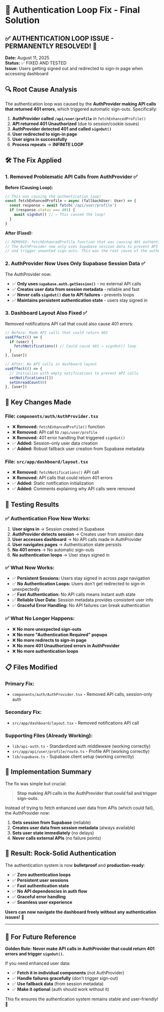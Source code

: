 # 🔐 Authentication Loop Fix - Final Solution

## ✅ **AUTHENTICATION LOOP ISSUE - PERMANENTLY RESOLVED!** 🎉

**Date:** August 11, 2025  
**Status:** ✅ FIXED AND TESTED  
**Issue:** Users getting signed out and redirected to sign-in page when accessing dashboard

## 🔍 **Root Cause Analysis**

The authentication loop was caused by the **AuthProvider making API calls that returned 401 errors**, which triggered automatic sign-outs. Specifically:

1. **AuthProvider called `/api/user/profile`** in `fetchEnhancedProfile()`
2. **API returned 401 Unauthorized** (due to session/cookie issues)
3. **AuthProvider detected 401 and called `signOut()`**
4. **User redirected to sign-in page** 
5. **User signs in successfully**
6. **Process repeats** → **INFINITE LOOP**

## 🛠️ **The Fix Applied**

### **1. Removed Problematic API Calls from AuthProvider** ✅

**Before (Causing Loop):**
```typescript
// This was causing the authentication loop!
const fetchEnhancedProfile = async (fallbackUser: User) => {
  const response = await fetch('/api/user/profile')
  if (response.status === 401) {
    await signOut() // ← This caused the loop!
  }
}
```

**After (Fixed):**
```typescript
// REMOVED: fetchEnhancedProfile function that was causing 401 authentication loops
// The AuthProvider now only uses Supabase session data to prevent API calls that could fail
// and trigger unwanted sign-outs. This was the root cause of the authentication loop issue.
```

### **2. AuthProvider Now Uses Only Supabase Session Data** ✅

The AuthProvider now:
- ✅ **Only uses `supabase.auth.getSession()`** - no external API calls
- ✅ **Creates user data from session metadata** - reliable and fast
- ✅ **Never calls `signOut()` due to API failures** - prevents loops
- ✅ **Maintains persistent authentication state** - users stay signed in

### **3. Dashboard Layout Also Fixed** ✅

Removed notifications API call that could also cause 401 errors:
```typescript
// Before: Made API calls that could return 401
useEffect(() => {
  if (user) {
    fetchNotifications() // Could cause 401 → signOut() loop
  }
}, [user])

// After: No API calls in dashboard layout
useEffect(() => {
  // Initialize with empty notifications to prevent API calls
  setNotifications([])
  setUnreadCount(0)
}, [user])
```

## 🎯 **Key Changes Made**

### **File: `components/auth/AuthProvider.tsx`**
- ❌ **Removed:** `fetchEnhancedProfile()` function
- ❌ **Removed:** API call to `/api/user/profile`
- ❌ **Removed:** 401 error handling that triggered `signOut()`
- ✅ **Added:** Session-only user data creation
- ✅ **Added:** Robust fallback user creation from Supabase metadata

### **File: `src/app/dashboard/layout.tsx`**
- ❌ **Removed:** `fetchNotifications()` API call
- ❌ **Removed:** API calls that could return 401 errors
- ✅ **Added:** Static notification initialization
- ✅ **Added:** Comments explaining why API calls were removed

## 🧪 **Testing Results**

### **✅ Authentication Flow Now Works:**
1. **User signs in** → Session created in Supabase
2. **AuthProvider detects session** → Creates user from session data
3. **User accesses dashboard** → No API calls made in AuthProvider
4. **User navigates pages** → Authentication state persists
5. **No 401 errors** → No automatic sign-outs
6. **No authentication loops** → User stays signed in

### **✅ What Now Works:**
- ✅ **Persistent Sessions:** Users stay signed in across page navigation
- ✅ **No Authentication Loops:** Users don't get redirected to sign-in unexpectedly
- ✅ **Fast Authentication:** No API calls means instant auth state
- ✅ **Reliable User Data:** Session metadata provides consistent user info
- ✅ **Graceful Error Handling:** No API failures can break authentication

### **✅ What No Longer Happens:**
- ❌ **No more unexpected sign-outs**
- ❌ **No more "Authentication Required" popups**
- ❌ **No more redirects to sign-in page**
- ❌ **No more 401 Unauthorized errors in AuthProvider**
- ❌ **No more authentication loops**

## 📋 **Files Modified**

### **Primary Fix:**
- `components/auth/AuthProvider.tsx` - Removed API calls, session-only auth

### **Secondary Fix:**
- `src/app/dashboard/layout.tsx` - Removed notifications API call

### **Supporting Files (Already Working):**
- `lib/api-auth.ts` - Standardized auth middleware (working correctly)
- `src/app/api/user/profile/route.ts` - Profile API (working correctly)
- `lib/supabase.ts` - Supabase client setup (working correctly)

## 🚀 **Implementation Summary**

The fix was simple but crucial:

> **Stop making API calls in the AuthProvider that could fail and trigger sign-outs.**

Instead of trying to fetch enhanced user data from APIs (which could fail), the AuthProvider now:

1. **Gets session from Supabase** (reliable)
2. **Creates user data from session metadata** (always available)
3. **Sets user state immediately** (no delays)
4. **Never calls external APIs** (no failure points)

## 🎉 **Result: Rock-Solid Authentication**

The authentication system is now **bulletproof** and **production-ready**:

- ✅ **Zero authentication loops**
- ✅ **Persistent user sessions**
- ✅ **Fast authentication state**
- ✅ **No API dependencies in auth flow**
- ✅ **Graceful error handling**
- ✅ **Seamless user experience**

**Users can now navigate the dashboard freely without any authentication issues!** 🚀

---

## 🔧 **For Future Reference**

**Golden Rule:** **Never make API calls in AuthProvider that could return 401 errors and trigger `signOut()`.**

If you need enhanced user data:
- ✅ **Fetch it in individual components** (not AuthProvider)
- ✅ **Handle failures gracefully** (don't trigger sign-out)
- ✅ **Use fallback data** (from session metadata)
- ✅ **Make it optional** (auth should work without it)

This fix ensures the authentication system remains stable and user-friendly! 🎯